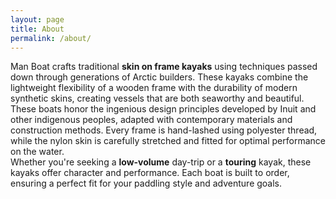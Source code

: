 ```yaml
---
layout: page
title: About
permalink: /about/
---
```


Man Boat crafts traditional <strong>skin on frame kayaks</strong> using techniques passed down through generations of Arctic builders. These kayaks combine the lightweight flexibility of a wooden frame with the durability of modern synthetic skins, creating vessels that are both seaworthy and beautiful.
<br />
These boats honor the ingenious design principles developed by Inuit and other indigenous peoples, adapted with contemporary materials and construction methods. Every frame is hand-lashed using polyester thread, while the nylon skin is carefully stretched and fitted for optimal performance on the water.
<br />
Whether you're seeking a <strong>low-volume</strong> day-trip or a <strong>touring</strong> kayak, these kayaks offer character and performance. Each boat is built to order, ensuring a perfect fit for your paddling style and adventure goals.